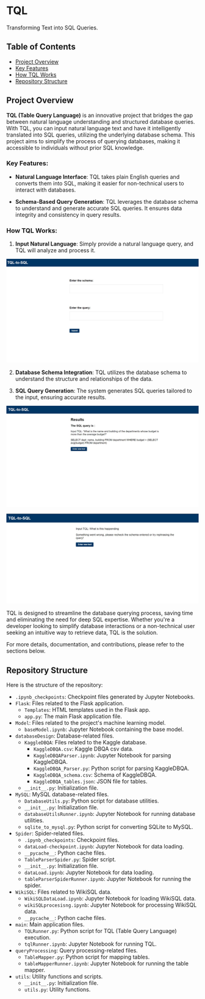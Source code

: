 # TQL

Transforming Text into SQL Queries.

## Table of Contents

- [Project Overview](#project-overview)
- [Key Features](#Key-Features)
- [How TQL Works](#How-TQL-works)
- [Repository Structure](#repository-structure)

## Project Overview

**TQL (Table Query Language)** is an innovative project that bridges the gap between natural language understanding and structured database queries. With TQL, you can input natural language text and have it intelligently translated into SQL queries, utilizing the underlying database schema. This project aims to simplify the process of querying databases, making it accessible to individuals without prior SQL knowledge.

### Key Features:

- **Natural Language Interface**: TQL takes plain English queries and converts them into SQL, making it easier for non-technical users to interact with databases.

- **Schema-Based Query Generation**: TQL leverages the database schema to understand and generate accurate SQL queries. It ensures data integrity and consistency in query results.

### How TQL Works:

1. **Input Natural Language**: Simply provide a natural language query, and TQL will analyze and process it.

![TQL Initial UI](images/TQL-UI.jpeg)

2. **Database Schema Integration**: TQL utilizes the database schema to understand the structure and relationships of the data.

3. **SQL Query Generation**: The system generates SQL queries tailored to the input, ensuring accurate results.

![TQL Results](images/TQL-results.jpeg)

![TQL Error Handling](images/TQL-Error_Handling.jpeg)

TQL is designed to streamline the database querying process, saving time and eliminating the need for deep SQL expertise. Whether you're a developer looking to simplify database interactions or a non-technical user seeking an intuitive way to retrieve data, TQL is the solution.

For more details, documentation, and contributions, please refer to the sections below.

## Repository Structure

Here is the structure of the repository:

- `.ipynb_checkpoints`: Checkpoint files generated by Jupyter Notebooks.
- `Flask`: Files related to the Flask application.
  - `Templates`: HTML templates used in the Flask app.
  - `app.py`: The main Flask application file.
- `Model`: Files related to the project's machine learning model.
  - `baseModel.ipynb`: Jupyter Notebook containing the base model.
- `databaseDesign`: Database-related files.
  - `KaggleDBQA`: Files related to the Kaggle database.
    - `KaggleDBQA.csv`: Kaggle DBQA csv data.
    - `KaggleDBQAParser.ipynb`: Jupyter Notebook for parsing KaggleDBQA.
    - `KaggleDBQA_Parser.py`: Python script for parsing KaggleDBQA.
    - `KaggleDBQA_schema.csv`: Schema of KaggleDBQA.
    - `KaggleDBQA_tables.json`: JSON file for tables.
  - `__init__.py`: Initialization file.
- `MySQL`: MySQL database-related files.
  - `DatabaseUtils.py`: Python script for database utilities.
  - `__init__.py`: Initialization file.
  - `databaseUtilsRunner.ipynb`: Jupyter Notebook for running database utilities.
  - `sqlite_to_mysql.py`: Python script for converting SQLite to MySQL.
- `Spider`: Spider-related files.
  - `.ipynb_checkpoints`: Checkpoint files.
  - `dataLoad-checkpoint.ipynb`: Jupyter Notebook for data loading.
  - `__pycache__`: Python cache files.
  - `TableParserSpider.py`: Spider script.
  - `__init__.py`: Initialization file.
  - `dataLoad.ipynb`: Jupyter Notebook for data loading.
  - `tableParserSpiderRunner.ipynb`: Jupyter Notebook for running the spider.
- `WikiSQL`: Files related to WikiSQL data.
  - `WikiSQLDataLoad.ipynb`: Jupyter Notebook for loading WikiSQL data.
  - `wikiSQLprocesisng.ipynb`: Jupyter Notebook for processing WikiSQL data.
  - `__pycache__`: Python cache files.
- `main`: Main application files.
  - `TQLRunner.py`: Python script for TQL (Table Query Language) execution.
  - `tqlRunner.ipynb`: Jupyter Notebook for running TQL.
- `queryProcessing`: Query processing-related files.
  - `TableMapper.py`: Python script for mapping tables.
  - `tableMapperRunner.ipynb`: Jupyter Notebook for running the table mapper.
- `utils`: Utility functions and scripts.
  - `__init__.py`: Initialization file.
  - `utils.py`: Utility functions.
